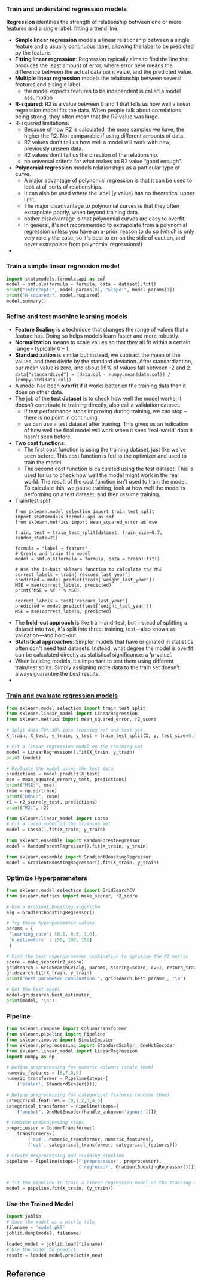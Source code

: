 
### Train and understand regression models
**Regression** identifies the strength of relationship between one or more features and a single label. fitting a trend line.
* **Simple linear regression** models a linear relationship between a single feature and a usually continuous label, allowing the label to be predicted by the feature. 
* **Fitting linear regression**: Regression typically aims to find the line that produces the least amount of error, where error here means the difference between the actual data point value, and the predicted value.
* **Multiple linear regression** models the relationship between several features and a single label.
  *  the model expects features to be independent is called a model assumption
* **R-squared**: R2 is a value between 0 and 1 that tells us how well a linear regression model fits the data. When people talk about correlations being strong, they often mean that the R2 value was large.
* R-squared limitations:
  * Because of how R2 is calculated, the more samples we have, the higher the R2. Not comparable if using different amounts of data.
  * R2 values don't tell us how well a model will work with new, previously unseen data.
  * R2 values don't tell us the direction of the relationship.
  * no universal criteria for what makes an R2 value “good enough”.
* **Polynomial regression** models relationships as a particular type of curve. 
  * A major advantage of polynomial regression is that it can be used to look at all sorts of relationships.
  * It can also be used where the label (y value) has no theoretical upper limit.
  * The major disadvantage to polynomial curves is that they often extrapolate poorly, when beyond training data.
  * nother disadvantage is that polynomial curves are easy to overfit.
  * In general, it's not recommended to extrapolate from a polynomial regression unless you have an a-priori reason to do so (which is only very rarely the case, so it's best to err on the side of caution, and never extrapolate from polynomial regressions!)
* 

### Train a simple linear regression model
```Python
import statsmodels.formula.api as smf
model = smf.ols(formula = formula, data = dataset).fit()
print("Intercept:", model.params[0], "Slope:", model.params[1])
print("R-squared:", model.rsquared)
model.summary()

```

### Refine and test machine learning models
* **Feature Scaling** is a technique that changes the range of values that a feature has. Doing so helps models learn faster and more robustly.
* **Normalization** means to scale values so that they all fit within a certain range – typically 0 – 1.
* **Standardization** is similar but instead, we subtract the mean of the values, and then divide by the standard deviation. After standardization, our mean value is zero, and about 95% of values fall between -2 and 2.  
  `data["standardized"] = (data.col - numpy.mean(data.col)) / (numpy.std(data.col))`
* A model has been **overfit** if it works better on the training data than it does on other data.
* The job of the **test dataset** is to check how well the model works; it doesn't contribute to training directly, also call a validation dataset.
  * if test performance stops improving during training, we can stop – there is no point in continuing.
  * we can use a test dataset after training. This gives us an indication of how well the final model will work when it sees ‘real-world’ data it hasn't seen before.
* **Two cost functions**: 
  * The first cost function is using the training dataset, just like we've seen before. This cost function is fed to the optimizer and used to train the model. 
  * The second cost function is calculated using the test dataset. This is used for us to check how well the model might work in the real world. The result of the cost function isn't used to train the model. To calculate this, we pause training, look at how well the model is performing on a test dataset, and then resume training.
* Train/test split
  ```
  from sklearn.model_selection import train_test_split
  import statsmodels.formula.api as smf
  from sklearn.metrics import mean_squared_error as mse
  
  train, test = train_test_split(dataset, train_size=0.7, random_state=21)
  
  formula = "label ~ feature"
  # Create and train the model
  model = smf.ols(formula = formula, data = train).fit()
  
  # Use the in-buit sklearn function to calculate the MSE
  correct_labels = train['rescues_last_year']
  predicted = model.predict(train['weight_last_year'])
  MSE = mse(correct_labels, predicted)
  print('MSE = %f ' % MSE)
  
  correct_labels = test['rescues_last_year']
  predicted = model.predict(test['weight_last_year'])
  MSE = mse(correct_labels, predicted)
  ```
* The **hold-out approach** is like train-and-test, but instead of splitting a dataset into two, it's split into three: training, test—also known as validation—and hold-out.
* **Statistical approaches**: Simpler models that have originated in statistics often don't need test datasets. Instead, what degree the model is overfit can be calculated directly as statistical significance: a ‘p-value’.
* When building models, it's important to test them using different train/test splits. Simply assigning more data to the train set doesn't always guarantee the best results.
* 

### [Train and evaluate regression models](https://learn.microsoft.com/en-us/training/modules/train-evaluate-regression-models/3-exercise-model)
```Python
from sklearn.model_selection import train_test_split
from sklearn.linear_model import LinearRegression
from sklearn.metrics import mean_squared_error, r2_score

# Split data 70%-30% into training set and test set
X_train, X_test, y_train, y_test = train_test_split(X, y, test_size=0.30, random_state=0)

# Fit a linear regression model on the training set
model = LinearRegression().fit(X_train, y_train)
print (model)

# Evaluate the model using the test data
predictions = model.predict(X_test)
mse = mean_squared_error(y_test, predictions)
print("MSE:", mse)
rmse = np.sqrt(mse)
print("RMSE:", rmse)
r2 = r2_score(y_test, predictions)
print("R2:", r2)

from sklearn.linear_model import Lasso
# Fit a lasso model on the training set
model = Lasso().fit(X_train, y_train)

from sklearn.ensemble import RandomForestRegressor
model = RandomForestRegressor().fit(X_train, y_train)

from sklearn.ensemble import GradientBoostingRegressor
model = GradientBoostingRegressor().fit(X_train, y_train)
```

### Optimize Hyperparameters
```Python
from sklearn.model_selection import GridSearchCV
from sklearn.metrics import make_scorer, r2_score

# Use a Gradient Boosting algorithm
alg = GradientBoostingRegressor()

# Try these hyperparameter values
params = {
 'learning_rate': [0.1, 0.5, 1.0],
 'n_estimators' : [50, 100, 150]
 }

# Find the best hyperparameter combination to optimize the R2 metric
score = make_scorer(r2_score)
gridsearch = GridSearchCV(alg, params, scoring=score, cv=3, return_train_score=True)
gridsearch.fit(X_train, y_train)
print("Best parameter combination:", gridsearch.best_params_, "\n")

# Get the best model
model=gridsearch.best_estimator_
print(model, "\n")
```

### Pipeline
```Python
from sklearn.compose import ColumnTransformer
from sklearn.pipeline import Pipeline
from sklearn.impute import SimpleImputer
from sklearn.preprocessing import StandardScaler, OneHotEncoder
from sklearn.linear_model import LinearRegression
import numpy as np

# Define preprocessing for numeric columns (scale them)
numeric_features = [6,7,8,9]
numeric_transformer = Pipeline(steps=[
    ('scaler', StandardScaler())])

# Define preprocessing for categorical features (encode them)
categorical_features = [0,1,2,3,4,5]
categorical_transformer = Pipeline(steps=[
    ('onehot', OneHotEncoder(handle_unknown='ignore'))])

# Combine preprocessing steps
preprocessor = ColumnTransformer(
    transformers=[
        ('num', numeric_transformer, numeric_features),
        ('cat', categorical_transformer, categorical_features)])

# Create preprocessing and training pipeline
pipeline = Pipeline(steps=[('preprocessor', preprocessor),
                           ('regressor', GradientBoostingRegressor())])


# fit the pipeline to train a linear regression model on the training set
model = pipeline.fit(X_train, (y_train))
```

### Use the Trained Model
```Python
import joblib
# Save the model as a pickle file
filename = 'model.pkl'
joblib.dump(model, filename)

loaded_model = joblib.load(filename)
# Use the model to predict
result = loaded_model.predict(X_new)
```

## Reference

